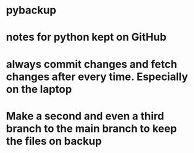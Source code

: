 # pybackup
# notes for python kept on GitHub
# always commit changes and fetch changes after every time. Especially on the laptop
# Make a second and even a third branch to the main branch to keep the files on backup